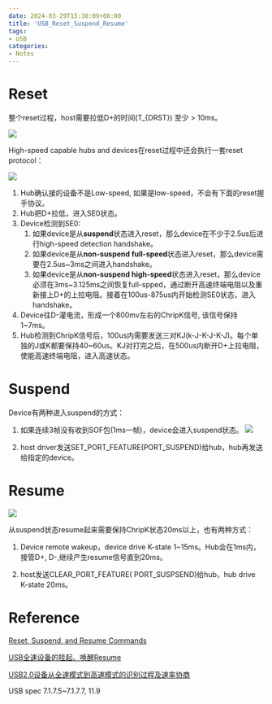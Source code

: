 ```yaml
---
date: 2024-03-29T15:38:09+08:00
title: 'USB_Reset_Suspend_Resume'
tags:
- USB
categories:
- Notes
---
```


# Reset

整个reset过程，host需要拉低D+的时间\(T_{DRST}\) 至少 > 10ms。

![](https://xyc-1316422823.cos.ap-shanghai.myqcloud.com/20240329105326.png)

High-speed capable hubs and devices在reset过程中还会执行一套reset protocol：

![](https://xyc-1316422823.cos.ap-shanghai.myqcloud.com/20240329104041.png)

1. Hub确认接的设备不是Low-speed, 如果是low-speed，不会有下面的reset握手协议。
2. Hub把D+拉低，进入SE0状态。
3. Device检测到SE0:
   1. 如果device是从**suspend**状态进入reset，那么device在不少于2.5us后进行high-speed detection handshake。
   2. 如果device是从**non-suspend full-speed**状态进入reset，那么device需要在2.5us~3ms之间进入handshake。
   3. 如果device是从**non-suspend high-speed**状态进入reset，那么device必须在3ms~3.125ms之间恢复full-spped，通过断开高速终端电阻以及重新接上D+的上拉电阻。接着在100us-875us内开始检测SE0状态，进入handshake。
4. Device往D-灌电流，形成一个800mv左右的ChripK信号, 该信号保持1~7ms。
5. Hub检测到ChripK信号后，100us内需要发送三对KJ(k-J-K-J-K-J)。每个单独的J或K都要保持40\~60us。KJ对打完之后，在500us内断开D+上拉电阻，使能高速终端电阻，进入高速状态。

# Suspend

Device有两种进入suspend的方式：

1. 如果连续3帧没有收到SOF包(1ms一帧)，device会进入suspend状态。
![](https://xyc-1316422823.cos.ap-shanghai.myqcloud.com/20240329155750.png)

2. host driver发送SET_PORT_FEATURE(PORT_SUSPEND)给hub，hub再发送给指定的device。

# Resume

![](https://xyc-1316422823.cos.ap-shanghai.myqcloud.com/20240329163231.png)

从suspend状态resume起来需要保持ChripK状态20ms以上，也有两种方式：

1. Device remote wakeup，device drive K-state 1~15ms。Hub会在1ms内，接管D+, D-,继续产生resume信号直到20ms。

2. host发送CLEAR_PORT_FEATURE( PORT_SUSPSEND)给hub，hub drive K-state 20ms。

# Reference

[Reset, Suspend, and Resume Commands](https://developerhelp.microchip.com/xwiki/bin/view/applications/usb/how-it-works/reset-suspend-resume/)

[USB全速设备的挂起、唤醒Resume](https://www.usbzh.com/article/detail-1214.html)

[USB2.0设备从全速模式到高速模式的识别过程及速率协商](https://www.usbzh.com/article/detail-672.html)

USB spec 7.1.7.5~7.1.7.7, 11.9
